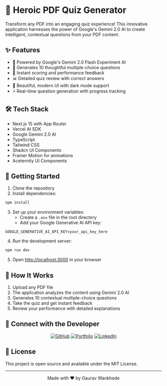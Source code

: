# 🚀 Heroic PDF Quiz Generator

Transform any PDF into an engaging quiz experience! This innovative application harnesses the power of Google's Gemini 2.0 AI to create intelligent, contextual questions from your PDF content.

## ✨ Features

- 🤖 Powered by Google's Gemini 2.0 Flash Experiment AI
- 📝 Generates 10 thoughtful multiple-choice questions
- 🎯 Instant scoring and performance feedback
- 📊 Detailed quiz review with correct answers
- 🎨 Beautiful, modern UI with dark mode support
- ⚡ Real-time question generation with progress tracking

## 🛠️ Tech Stack

- Next.js 15 with App Router
- Vercel AI SDK
- Google Gemini 2.0 AI
- TypeScript
- Tailwind CSS
- Shadcn UI Components
- Framer Motion for animations
- Aceternity UI Components

## 🚀 Getting Started

1. Clone the repository
2. Install dependencies:
```bash
npm install
```

3. Set up your environment variables:
   - Create a `.env` file in the root directory
   - Add your Google Generative AI API key:
```env
GOOGLE_GENERATIVE_AI_API_KEY=your_api_key_here
```

4. Run the development server:
```bash
npm run dev
```

5. Open [http://localhost:3000](http://localhost:3000) in your browser

## 🎯 How It Works

1. Upload any PDF file
2. The application analyzes the content using Gemini 2.0 AI
3. Generates 10 contextual multiple-choice questions
4. Take the quiz and get instant feedback
5. Review your performance with detailed explanations

## 🤝 Connect with the Developer

<div align="center">

[![GitHub](https://img.shields.io/badge/GitHub-100000?style=for-the-badge&logo=github&logoColor=white)](https://github.com/Gaurav-Wankhede)
[![Portfolio](https://img.shields.io/badge/Portfolio-255E63?style=for-the-badge&logo=About.me&logoColor=white)](https://gaurav-wankhede.vercel.app/)
[![LinkedIn](https://img.shields.io/badge/LinkedIn-0077B5?style=for-the-badge&logo=linkedin&logoColor=white)](https://www.linkedin.com/in/wankhede-gaurav/)

</div>

## 📝 License

This project is open source and available under the MIT License.

---

<div align="center">
  Made with ❤️ by Gaurav Wankhede
</div>
